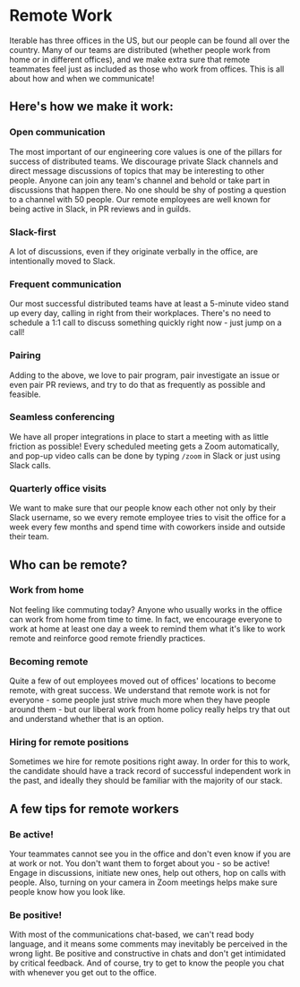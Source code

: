# Remote Work

Iterable has three offices in the US, but our people can be found all over the country. Many of our teams are distributed (whether people work from home or in different offices), and we make extra sure that remote teammates feel just as included as those who work from offices. This is all about how and when we communicate!

## Here's how we make it work:

### Open communication

The most important of our engineering core values is one of the pillars for success of distributed teams.
We discourage private Slack channels and direct message discussions of topics that may be interesting to other people. Anyone can join any team's channel and behold or take part in discussions that happen there. No one should be shy of posting a question to a channel with 50 people. Our remote employees are well known for being active in Slack, in PR reviews and in guilds.

### Slack-first

A lot of discussions, even if they originate verbally in the office, are intentionally moved to Slack.

### Frequent communication

Our most successful distributed teams have at least a 5-minute video stand up every day, calling in right from their workplaces. There's no need to schedule a 1:1 call to discuss something quickly right now - just jump on a call! 

### Pairing

Adding to the above, we love to pair program, pair investigate an issue or even pair PR reviews, and try to do that as frequently as possible and feasible. 

### Seamless conferencing

We have all proper integrations in place to start a meeting with as little friction as possible! Every scheduled meeting gets a Zoom automatically, and pop-up video calls can be done by typing `/zoom` in Slack or just using Slack calls.

### Quarterly office visits

We want to make sure that our people know each other not only by their Slack username, so we every remote employee tries to visit the office for a week every few months and spend time with coworkers inside and outside their team.

## Who can be remote?

### Work from home

Not feeling like commuting today? Anyone who usually works in the office can work from home from time to time. In fact, we encourage everyone to work at home at least one day a week to remind them what it's like to work remote and reinforce good remote friendly practices.

### Becoming remote

Quite a few of out employees moved out of offices' locations to become remote, with great success.
We understand that remote work is not for everyone - some people just strive much more when they have people around them - but our liberal work from home policy really helps try that out and understand whether that is an option.

### Hiring for remote positions

Sometimes we hire for remote positions right away. In order for this to work, the candidate should have a track record of successful independent work in the past, and ideally they should be familiar with the majority of our stack.

## A few tips for remote workers

### Be active!

Your teammates cannot see you in the office and don't even know if you are at work or not. You don't want them to forget about you - so be active! Engage in discussions, initiate new ones, help out others, hop on calls with people.
Also, turning on your camera in Zoom meetings helps make sure people know how you look like.

### Be positive!

With most of the communications chat-based, we can't read body language, and it means some comments may inevitably be perceived in the wrong light. Be positive and constructive in chats and don't get intimidated by critical feedback. And of course, try to get to know the people you chat with whenever you get out to the office.

